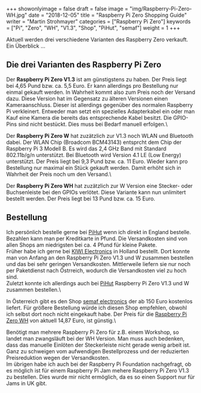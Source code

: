 +++
showonlyimage = false
draft = false
image = "img/Raspberry-Pi-Zero-WH.jpg"
date = "2018-12-05"
title = "Raspberry Pi Zero Shopping Guide"
writer = "Martin Strohmayer"
categories = ["Raspberry Pi Zero"]
keywords = ["Pi", "Zero", "WH", "V1.3", "Shop", "PiHut", "semaf"]
weight = 1
+++

Aktuell werden drei verschiedene Varianten des Raspberry Zero verkauft. Ein Überblick ...
<!--more-->


## Die drei Varianten des Raspberry Pi Zero

Der **Raspberry Pi Zero V1.3** ist am günstigstens zu haben. Der Preis liegt bei 4,65 Pund bzw. ca. 5,5 Euro. Er kann allerdings pro Bestellung nur einmal gekauft werden. In Wahrheit kommt also zum Preis noch der Versand dazu. Diese Version hat im Gegensatz zu älteren Versionen einen Kameraanschluss. Dieser ist allerdings gegenüber des normalen Raspberry Pi verkleinert. Entweder man setzt ein spezielles Adapterkabel ein oder man Kauf eine Kamera die bereits das entsprechende Kabel besitzt. Die GPIO-Pins sind nicht bestückt. Dies muss bei Bedarf manuell erfolgen.\

Der **Raspberry Pi Zero W** hat zuzätzlich zur V1.3 noch WLAN und Bluetooth dabei. Der WLAN Chip (Broadcom BCM43143) entsprcht dem Chip der Raspberry Pi 3 Modell B. Es wird das 2,4 GHz Band mit Standard 802.11b/g/n unterstützt. Bei Bluetooth wird Version 4.1 LE (Low Energy) unterstützt. Der Preis liegt bei 9,3 Pund bzw. ca. 11 Euro. Wieder kann pro Bestellung nur maximal ein Stück gekauft werden. Damit erhöht sich in Wahrheit der Preis noch um den Versand.\

Der **Raspberry Pi Zero WH** hat zuzätzlich zur W Version eine Stecker- oder Buchsenleiste bei den GPIOs verlötet. Diese Variante kann nun unlimitert bestellt werden. Der Preis liegt bei 13 Pund bzw. ca. 15 Euro.

## Bestellung

Ich persönlich bestelle gerne bei [PiHut](https://thepihut.com) wenn ich direkt in England bestelle. Bezahlen kann man per Kreditkarte in Pfund. Die Versandkosten sind von allen Shops am niedrigsten bei ca. 4 Pfund für kleine Pakete.  
Früher habe ich gerne bei [KIWI Electronics](https://www.kiwi-electronics.nl/?lang=de) in Holland bestellt. Dort konnte man von Anfang an den Raspberry Pi Zero V1.3 und W zusammen bestellen und das bei sehr geringen Versandkosten. Mittlerweile liefern sie nur noch per Paketdienst nach Östrreich, wodurch die Versandkosten viel zu hoch sind.  
Zuletzt konnte ich allerdings auch bei [PiHut](https://thepihut.com) Raspberry Pi Zero V1.3 und W zusammen bestellen.\

In Österreich gibt es den Shop [semaf electronics](https://electronics.semaf.at) der ab 150 Euro kostenlos liefert. Für größere Bestellung würde ich diesen Shop empfehlen, obwohl ich selbst dort noch nicht eingekauft habe. Der Preis für die [Raspberry Pi Zero WH](https://electronics.semaf.at/Raspberry-Pi-Zero-W-mit-Stiftleiste-angeloetet) von aktuell 14,87 Euro, ist günstig.\

Benötigt man mehrere Raspberry Pi Zero für z.B. einem Workshop, so landet man zwangsläuft bei der WH Version. Man muss auch bedenken, dass das manuelle Einlöten der Steckerleiste nicht gerade wenig arbeit ist. Ganz zu schweigen vom aufwendigen Bestellprozess und der reduzierten Preisreduktion wegen der Versandkosten.\
Im übrigen habe ich auch bei der Raspberry Pi Foundation nachgefragt, ob es möglich ist für einem Raspberry Pi Jam mehere Raspberry Pi Zero V1.3 zu bestellen.
Dies wurde mir nicht ermöglich, da es so einen Support nur für Jams in UK gibt.

 

  
